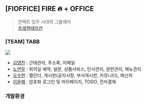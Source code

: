 ## [FIOFFICE] FIRE 🔥 + OFFICE
> 언택트 업무 시대의 그룹웨어 <br>
> [프레젠테이션](https://www.miricanvas.com/v/18pghd)

### [TEAM] TABB
<a href="https://github.com/NoYeonWoo/fioffice/graphs/contributors">
   <img src="https://contrib.rocks/image?repo=NoYeonWoo/fioffice" />
</a>

- [김영찬](https://github.com/Desmond2429) : 근태관리, 주소록, 이메일
- [노연우](https://github.com/NoYeonWoo) : 회의실 예약, 설문, 상품서비스, 인사관리, 권한관리, 메뉴관리
- [오수현](https://github.com/osh11) : 캘린더, 게시판(공지사항, 부서게시판, 커뮤니티), 메신저
- [이윤해](https://github.com/yunhaeLee) : 암호화 로그인 및 마이페이지, TODO, 전자결재

### 개발환경
